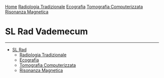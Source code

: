 <div class="topnav">
  <a href="index.html">Home</a>
  <a href="radiologia_tradizionale.html">Radiologia Tradizionale</a>
  <a href="ecografia.html">Ecografia</a>
  <a href="tomografia_computerizzata.html">Tomografia Computerizzata</a>
  <a href="risonanza_magnetica.html">Risonanza Magnetica</a>
</div>

# SL Rad Vademecum

---

- [SL Rad](index.md)
  - [Radiologia Tradizionale](radiologia_tradizionale.md)
  - [Ecografia](ecografia.md)
  - [Tomografia Computerizzata](tomografia_computerizzata.md)
  - [Risonanza Magnetica](risonanza_magnetica.md)